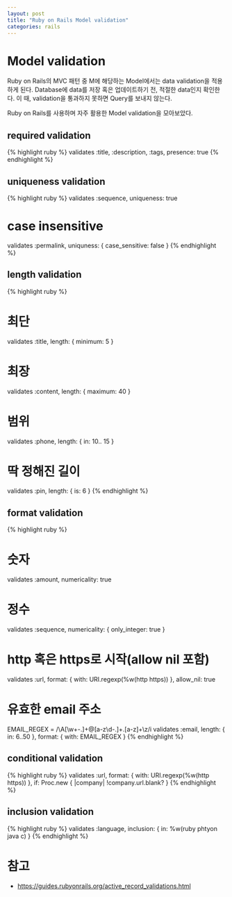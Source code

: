 ```yaml
---
layout: post
title: "Ruby on Rails Model validation"
categories: rails
---
```


# Model validation

Ruby on Rails의 MVC 패턴 중 M에 해당하는 Model에서는 data validation을 적용하게 된다.
Database에 data를 저장 혹은 업데이트하기 전, 적절한 data인지 확인한다.
이 때, validation을 통과하지 못하면 Query를 보내지 않는다.

Ruby on Rails를 사용하며 자주 활용한 Model validation을 모아보았다.

## required validation

{% highlight ruby %}
validates :title, :description, :tags, presence: true
{% endhighlight %}

## uniqueness validation

{% highlight ruby %}
validates :sequence, uniqueness: true
# case insensitive
validates :permalink, uniquness: { case_sensitive: false }
{% endhighlight %}

## length validation

{% highlight ruby %}
# 최단
validates :title, length: { minimum: 5 }
# 최장
validates :content, length: { maximum: 40 }
# 범위
validates :phone, length: { in: 10.. 15 }
# 딱 정해진 길이
validates :pin, length: { is: 6 }
{% endhighlight %}

## format validation

{% highlight ruby %}
# 숫자
validates :amount, numericality: true
# 정수
validates :sequence, numericality: { only_integer: true }
# http 혹은 https로 시작(allow nil 포함)
validates :url,
	format: { with: URI.regexp(%w(http https)) },
		allow_nil: true
# 유효한 email 주소
EMAIL_REGEX = /\A[\w+\-.]+@[a-z\d\-.]+\.[a-z]+\z/i
	validates :email, 
		length: { in: 6..50 }, 
		format: { with: EMAIL_REGEX }
{% endhighlight %}

## conditional validation

{% highlight ruby %}
validates :url,
	format: { with: URI.regexp(%w(http https)) },
		if: Proc.new { |company| !company.url.blank? }
{% endhighlight %}

## inclusion validation

{% highlight ruby %}
validates :language, inclusion: { in: %w(ruby phtyon java c) }
{% endhighlight %}

# 참고

* <https://guides.rubyonrails.org/active_record_validations.html>